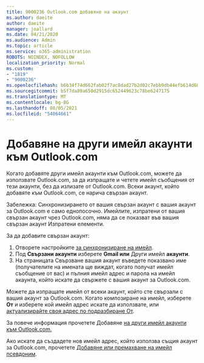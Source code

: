 ```yaml
---
title: 9000236 Outlook.com добавяне на акаунт
ms.author: daeite
author: daeite
manager: joallard
ms.date: 04/21/2020
ms.audience: Admin
ms.topic: article
ms.service: o365-administration
ROBOTS: NOINDEX, NOFOLLOW
localization_priority: Normal
ms.custom:
- "1819"
- "9000236"
ms.openlocfilehash: b6b34f74d662fab02f7ac8dad27b2d02c7ebb9db44efb614d6005741d4cebdb2
ms.sourcegitcommit: b5f7da89a650d2915dc652449623c78be6247175
ms.translationtype: MT
ms.contentlocale: bg-BG
ms.lasthandoff: 08/05/2021
ms.locfileid: "54064661"
---
```

# <a name="add-your-other-email-accounts-to-outlookcom"></a>Добавяне на други имейл акаунти към Outlook.com

Когато добавяте други имейл акаунти към Outlook.com, можете да използвате Outlook.com, за да изпращате и четете имейл съобщения от тези акаунти, без да излизате от Outlook.com. Всеки акаунт, който добавяте към Outlook.com, се нарича свързан акаунт.

Забележка: Синхронизирането от вашия свързан акаунт с вашия акаунт за Outlook.com е само еднопосочно. Имейлите, изпратени от вашия свързан акаунт чрез Outlook.com, няма да се показват във вашия свързан акаунт Изпратени елементи.

За да добавите свързан акаунт:

1. Отворете настройките [за синхронизиране на имейл](https://go.microsoft.com/fwlink/?linkid=875264).
2. Под **Свързани акаунти** изберете **Gmail или** Други имейл **акаунти**.
3. На страницата Свързване вашия акаунт въведете показвано име (получателите на имената ще виждат, когато получат имейл съобщение от вас) и пълния имейл адрес и парола на имейл акаунта, който искате да свържете с вашия акаунт за Outlook.com.

Можете да изпращате имейл от всеки акаунт, който сте свързали с вашия акаунт за Outlook.com. Когато композиране на имейл, изберете **От** и изберете кой имейл адрес искате да използвате, или [актуализирайте своя адрес по подразбиране От](https://go.microsoft.com/fwlink/?linkid=875264).

За повече информация прочетете Добавяне [на други имейл акаунти към Outlook.com.](https://support.office.com/article/c5224df4-5885-4e79-91ba-523aa743f0ba?wt.mc_id=Office_Outlook_com_Alchemy)

Ако искате да създадете нов имейл адрес, който използва същия акаунт за Outlook.com, прочетете [Добавяне или премахване на имейл псевдоним](https://support.office.com/article/459b1989-356d-40fa-a689-8f285b13f1f2?wt.mc_id=Office_Outlook_com_Alchemy).